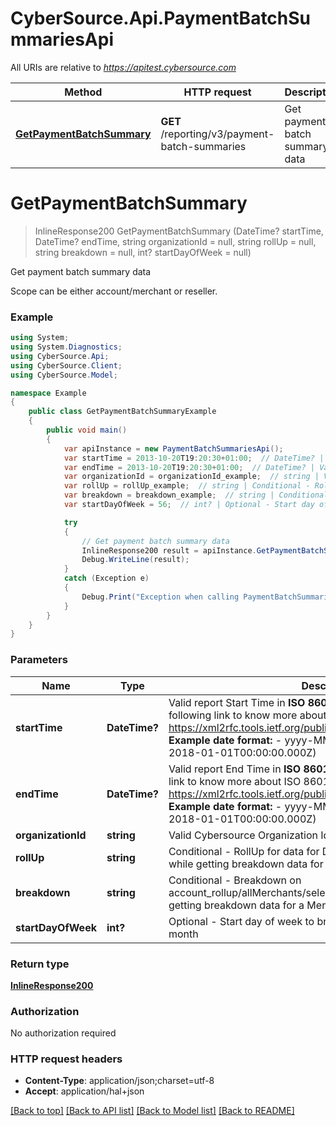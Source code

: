 # CyberSource.Api.PaymentBatchSummariesApi

All URIs are relative to *https://apitest.cybersource.com*

Method | HTTP request | Description
------------- | ------------- | -------------
[**GetPaymentBatchSummary**](PaymentBatchSummariesApi.md#getpaymentbatchsummary) | **GET** /reporting/v3/payment-batch-summaries | Get payment batch summary data


<a name="getpaymentbatchsummary"></a>
# **GetPaymentBatchSummary**
> InlineResponse200 GetPaymentBatchSummary (DateTime? startTime, DateTime? endTime, string organizationId = null, string rollUp = null, string breakdown = null, int? startDayOfWeek = null)

Get payment batch summary data

Scope can be either account/merchant or reseller.

### Example
```csharp
using System;
using System.Diagnostics;
using CyberSource.Api;
using CyberSource.Client;
using CyberSource.Model;

namespace Example
{
    public class GetPaymentBatchSummaryExample
    {
        public void main()
        {
            var apiInstance = new PaymentBatchSummariesApi();
            var startTime = 2013-10-20T19:20:30+01:00;  // DateTime? | Valid report Start Time in **ISO 8601 format** Please refer the following link to know more about ISO 8601 format. - https://xml2rfc.tools.ietf.org/public/rfc/html/rfc3339.html#anchor14   **Example date format:**   - yyyy-MM-dd'T'HH:mm:ss.SSSZ (e.g. 2018-01-01T00:00:00.000Z) 
            var endTime = 2013-10-20T19:20:30+01:00;  // DateTime? | Valid report End Time in **ISO 8601 format** Please refer the following link to know more about ISO 8601 format. - https://xml2rfc.tools.ietf.org/public/rfc/html/rfc3339.html#anchor14   **Example date format:**   - yyyy-MM-dd'T'HH:mm:ss.SSSZ (e.g. 2018-01-01T00:00:00.000Z) 
            var organizationId = organizationId_example;  // string | Valid Cybersource Organization Id (optional) 
            var rollUp = rollUp_example;  // string | Conditional - RollUp for data for DAY/WEEK/MONTH. Required while getting breakdown data for a Merchant (optional) 
            var breakdown = breakdown_example;  // string | Conditional - Breakdown on account_rollup/allMerchants/selectedMerchant. Required while getting breakdown data for a Merchant. (optional) 
            var startDayOfWeek = 56;  // int? | Optional - Start day of week to breakdown data for weeks in a month (optional) 

            try
            {
                // Get payment batch summary data
                InlineResponse200 result = apiInstance.GetPaymentBatchSummary(startTime, endTime, organizationId, rollUp, breakdown, startDayOfWeek);
                Debug.WriteLine(result);
            }
            catch (Exception e)
            {
                Debug.Print("Exception when calling PaymentBatchSummariesApi.GetPaymentBatchSummary: " + e.Message );
            }
        }
    }
}
```

### Parameters

Name | Type | Description  | Notes
------------- | ------------- | ------------- | -------------
 **startTime** | **DateTime?**| Valid report Start Time in **ISO 8601 format** Please refer the following link to know more about ISO 8601 format. - https://xml2rfc.tools.ietf.org/public/rfc/html/rfc3339.html#anchor14   **Example date format:**   - yyyy-MM-dd&#39;T&#39;HH:mm:ss.SSSZ (e.g. 2018-01-01T00:00:00.000Z)  | 
 **endTime** | **DateTime?**| Valid report End Time in **ISO 8601 format** Please refer the following link to know more about ISO 8601 format. - https://xml2rfc.tools.ietf.org/public/rfc/html/rfc3339.html#anchor14   **Example date format:**   - yyyy-MM-dd&#39;T&#39;HH:mm:ss.SSSZ (e.g. 2018-01-01T00:00:00.000Z)  | 
 **organizationId** | **string**| Valid Cybersource Organization Id | [optional] 
 **rollUp** | **string**| Conditional - RollUp for data for DAY/WEEK/MONTH. Required while getting breakdown data for a Merchant | [optional] 
 **breakdown** | **string**| Conditional - Breakdown on account_rollup/allMerchants/selectedMerchant. Required while getting breakdown data for a Merchant. | [optional] 
 **startDayOfWeek** | **int?**| Optional - Start day of week to breakdown data for weeks in a month | [optional] 

### Return type

[**InlineResponse200**](InlineResponse200.md)

### Authorization

No authorization required

### HTTP request headers

 - **Content-Type**: application/json;charset=utf-8
 - **Accept**: application/hal+json

[[Back to top]](#) [[Back to API list]](../README.md#documentation-for-api-endpoints) [[Back to Model list]](../README.md#documentation-for-models) [[Back to README]](../README.md)

